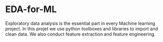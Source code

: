 # EDA-for-ML
Exploratory data analysis is the essential part in every Machine learning project. In this projet we use python toolboxes and libraries to import and clean data. We also conduct feature extraction and feature engineering.
